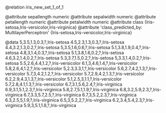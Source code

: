 @relation iris_new_set_1_of_1

@attribute sepallength numeric
@attribute sepalwidth numeric
@attribute petallength numeric
@attribute petalwidth numeric
@attribute class {Iris-setosa,Iris-versicolor,Iris-virginica}
@attribute 'class_predicted_by: MultilayerPerceptron' {Iris-setosa,Iris-versicolor,Iris-virginica}

@data
5,3.5,1.3,0.3,?,Iris-setosa
4.5,2.3,1.3,0.3,?,Iris-setosa
4.4,3.2,1.3,0.2,?,Iris-setosa
5,3.5,1.6,0.6,?,Iris-setosa
5.1,3.8,1.9,0.4,?,Iris-setosa
4.8,3,1.4,0.3,?,Iris-setosa
5.1,3.8,1.6,0.2,?,Iris-setosa
4.6,3.2,1.4,0.2,?,Iris-setosa
5.3,3.7,1.5,0.2,?,Iris-setosa
5,3.3,1.4,0.2,?,Iris-setosa
5.5,2.6,4.4,1.2,?,Iris-versicolor
6.1,3,4.6,1.4,?,Iris-versicolor
5.8,2.6,4,1.2,?,Iris-versicolor
5,2.3,3.3,1,?,Iris-versicolor
5.6,2.7,4.2,1.3,?,Iris-versicolor
5.7,3,4.2,1.2,?,Iris-versicolor
5.7,2.9,4.2,1.3,?,Iris-versicolor
6.2,2.9,4.3,1.3,?,Iris-versicolor
5.1,2.5,3,1.1,?,Iris-versicolor
5.7,2.8,4.1,1.3,?,Iris-versicolor
6.7,3.1,5.6,2.4,?,Iris-virginica
6.9,3.1,5.1,2.3,?,Iris-virginica
5.8,2.7,5.1,1.9,?,Iris-virginica
6.8,3.2,5.9,2.3,?,Iris-virginica
6.7,3.3,5.7,2.5,?,Iris-virginica
6.7,3,5.2,2.3,?,Iris-virginica
6.3,2.5,5,1.9,?,Iris-virginica
6.5,3,5.2,2,?,Iris-virginica
6.2,3.4,5.4,2.3,?,Iris-virginica
5.9,3,5.1,1.8,?,Iris-virginica
